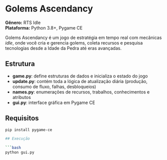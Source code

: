 # Golems Ascendancy

**Gênero:** RTS Idle  
**Plataforma:** Python 3.8+, Pygame CE

Golems Ascendancy é um jogo de estratégia em tempo real com mecânicas *idle*, onde você cria e gerencia golems, coleta recursos e pesquisa tecnologias desde a Idade da Pedra até eras avançadas.

## Estrutura

- **game.py**: define estruturas de dados e inicializa o estado do jogo  
- **update.py**: contém toda a lógica de atualização diária (produção, consumo de fluxo, falhas, desbloqueios)  
- **names.py**: enumerações de recursos, trabalhos, conhecimentos e atributos  
- **gui.py**: interface gráfica em Pygame CE  

## Requisitos

```bash
pip install pygame-ce

## Execução

```bash
python gui.py